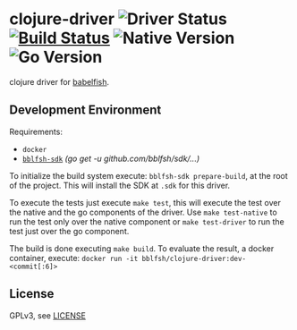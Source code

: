 # clojure-driver  ![Driver Status](https://img.shields.io/badge/status-planning-e08dd1.svg) [![Build Status](https://travis-ci.org/bblfsh/clojure-driver.svg?branch=master)](https://travis-ci.org/bblfsh/clojure-driver) ![Native Version](https://img.shields.io/badge/clojure%20version-1.8.0-aa93ea.svg) ![Go Version](https://img.shields.io/badge/go%20version-1.8-63afbf.svg)

clojure driver for [babelfish](https://github.com/bblfsh/server).


Development Environment
-----------------------

Requirements:
- `docker`
- [`bblfsh-sdk`](https://github.com/bblfsh/sdk) _(go get -u github.com/bblfsh/sdk/...)_

To initialize the build system execute: `bblfsh-sdk prepare-build`, at the root of the project. This will install the SDK at `.sdk` for this driver.

To execute the tests just execute `make test`, this will execute the test over the native and the go components of the driver. Use `make test-native` to run the test only over the native component or `make test-driver` to run the test just over the go component.

The build is done executing `make build`. To evaluate the result, a docker container, execute:
`docker run -it bblfsh/clojure-driver:dev-<commit[:6]>`


License
-------

GPLv3, see [LICENSE](LICENSE)



